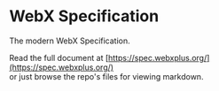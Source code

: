 # WebX Specification

The modern WebX Specification.

Read the full document at [https://spec.webxplus.org/](https://spec.webxplus.org/) \
or just browse the repo's files for viewing markdown.

